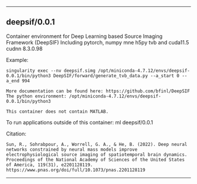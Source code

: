 
----------------------------------
## deepsif/0.0.1 ##
Container environment for Deep Learning based Source Imaging Framework (DeepSIF)
Including pytorch, numpy mne h5py tvb and cuda11.5 cudnn 8.3.0.98

Example:
```
singularity exec --nv deepsif.simg /opt/miniconda-4.7.12/envs/deepsif-0.0.1/bin/python3 DeepSIF/forward/generate_tvb_data.py --a_start 0 --a_end 994

More documentation can be found here: https://github.com/bfinl/DeepSIF
The python environment: /opt/miniconda-4.7.12/envs/deepsif-0.0.1/bin/python3

This container does not contain MATLAB. 
```



To run applications outside of this container: ml deepsif/0.0.1

Citation:
```
Sun, R., Sohrabpour, A., Worrell, G. A., & He, B. (2022). Deep neural networks constrained by neural mass models improve electrophysiological source imaging of spatiotemporal brain dynamics. Proceedings of the National Academy of Sciences of the United States of America, 119(31), e2201128119. https://www.pnas.org/doi/full/10.1073/pnas.2201128119
```

----------------------------------
